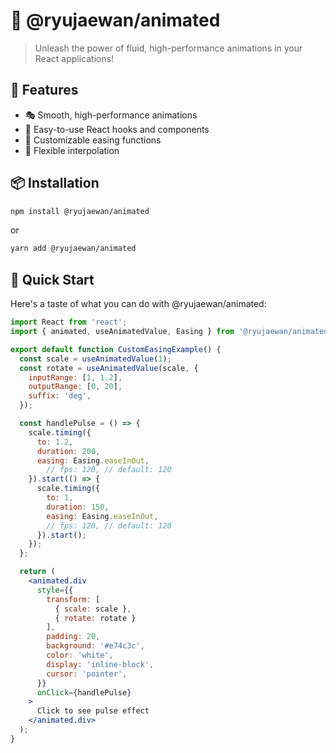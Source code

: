# 🚀 @ryujaewan/animated
> Unleash the power of fluid, high-performance animations in your React applications!

## 🌟 Features
- 🎭 Smooth, high-performance animations
- 🧩 Easy-to-use React hooks and components
- 🎨 Customizable easing functions
- 🔧 Flexible interpolation

## 📦 Installation
```bash
npm install @ryujaewan/animated
```

or

```bash
yarn add @ryujaewan/animated
```

## 🚀 Quick Start

Here's a taste of what you can do with @ryujaewan/animated:

```jsx
import React from 'react';
import { animated, useAnimatedValue, Easing } from '@ryujaewan/animated';

export default function CustomEasingExample() {
  const scale = useAnimatedValue(1);
  const rotate = useAnimatedValue(scale, {
    inputRange: [1, 1.2],
    outputRange: [0, 20],
    suffix: 'deg',
  });

  const handlePulse = () => {
    scale.timing({
      to: 1.2,
      duration: 200,
      easing: Easing.easeInOut,
        // fps: 120, // default: 120
    }).start(() => {
      scale.timing({
        to: 1,
        duration: 150,
        easing: Easing.easeInOut,
        // fps: 120, // default: 120
      }).start();
    });
  };

  return (
    <animated.div
      style={{
        transform: [
          { scale: scale },
          { rotate: rotate }
        ],
        padding: 20,
        background: '#e74c3c',
        color: 'white',
        display: 'inline-block',
        cursor: 'pointer',
      }}
      onClick={handlePulse}
    >
      Click to see pulse effect
    </animated.div>
  );
}
```

